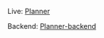 Live: [Planner](https://kamilborowski1995.github.io/planner/)

Backend: [Planner-backend](https://github.com/KamilBorowski1995/planner-backend)
